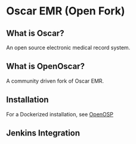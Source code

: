 # Oscar EMR (Open Fork)

## What is Oscar?

An open source electronic medical record system.

## What is OpenOscar?

A community driven fork of Oscar EMR.

## Installation

For a Dockerized installation, see [OpenOSP](https://github.com/open-osp/open-osp)

## Jenkins Integration
